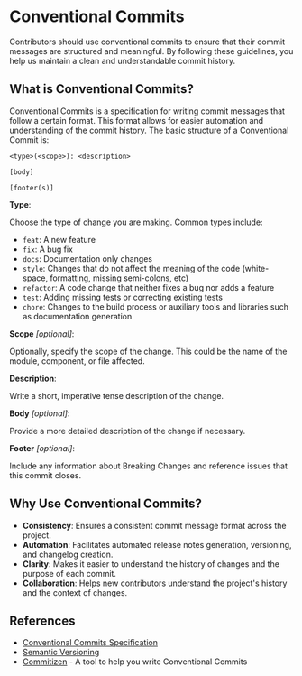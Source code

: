 # Conventional Commits

Contributors should use conventional commits to ensure that their commit messages are structured and meaningful. By following these guidelines, you help us maintain a clean and understandable commit history.

## What is Conventional Commits?
Conventional Commits is a specification for writing commit messages that follow a certain format. 
This format allows for easier automation and understanding of the commit history. 
The basic structure of a Conventional Commit is:

```
<type>(<scope>): <description>

[body]

[footer(s)]
```

**Type**: 

Choose the type of change you are making. Common types include:

- `feat`: A new feature
- `fix`: A bug fix
- `docs`: Documentation only changes
- `style`: Changes that do not affect the meaning of the code (white-space, formatting, missing semi-colons, etc)
- `refactor`: A code change that neither fixes a bug nor adds a feature
- `test`: Adding missing tests or correcting existing tests
- `chore`: Changes to the build process or auxiliary tools and libraries such as documentation generation

**Scope** _[optional]_: 

Optionally, specify the scope of the change. This could be the name of the module, component, or file affected.

**Description**:

Write a short, imperative tense description of the change.

**Body** _[optional]_: 

Provide a more detailed description of the change if necessary.

**Footer** _[optional]_: 

Include any information about Breaking Changes and reference issues that this commit closes.

## Why Use Conventional Commits?
- **Consistency**: Ensures a consistent commit message format across the project.
- **Automation**: Facilitates automated release notes generation, versioning, and changelog creation.
- **Clarity**: Makes it easier to understand the history of changes and the purpose of each commit.
- **Collaboration**: Helps new contributors understand the project's history and the context of changes.

## References
- [Conventional Commits Specification](https://www.conventionalcommits.org/en/v1.0.0/)
- [Semantic Versioning](https://semver.org/)
- [Commitizen](https://github.com/commitizen/cz-cli) - A tool to help you write Conventional Commits

